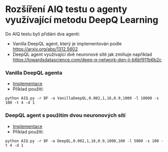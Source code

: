 # Rozšíření AIQ testu o agenty využívající metodu DeepQ Learning
Do AIQ testu byli přidáni dva agenti:
- Vanilla DeepQL agent, který je implementován podle https://arxiv.org/abs/1312.5602
- DeepQL agent využívající dvě neuronové sítě jak zmiňuje například https://towardsdatascience.com/deep-q-network-dqn-ii-b6bf911b6b2c
### Vanilla DeepQL agenta
- [Implementace](agents/VanillaDeepQL.py)
- Příklad použití:
```
python AIQ.py -r BF -a VanillaDeepQL,0.002,1,16,0.9,1000 -l 10000 -s 100 -t 4 -d 1
```

### DeepQL agent s použitím dvou neuronových sítí
- [Implementace](agents/DeepQL.py)
- Příklad použití:
```
python AIQ.py -r BF -a DeepQL,0.002,1,16,0.9,1000,100 -l 5000 -s 100 -t 4 -d 1
```